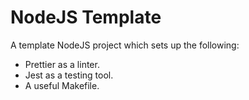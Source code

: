 # NodeJS Template

A template NodeJS project which sets up the following:

-   Prettier as a linter.
-   Jest as a testing tool.
-   A useful Makefile.

